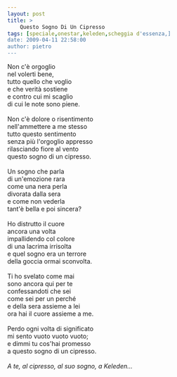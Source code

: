 ```yaml
---
layout: post
title: >
    Questo Sogno Di Un Cipresso
tags: [speciale,onestar,keleden,scheggia d'essenza,]
date: 2009-04-11 22:58:00
author: pietro
---
```

Non c'è orgoglio<br/>nel volerti bene,<br/>tutto quello che voglio<br/>e che verità sostiene<br/>e contro cui mi scaglio<br/>di cui le note sono piene.<br/><br/>Non c'è dolore o risentimento<br/>nell'ammettere a me stesso<br/>tutto questo sentimento<br/>senza più l'orgoglio appresso<br/>rilasciando fiore al vento<br/>questo sogno di un cipresso.<br/><br/>Un sogno che parla<br/>di un'emozione rara<br/>come una nera perla<br/>divorata dalla sera<br/>e come non vederla<br/>tant'è bella e poi sincera?<br/><br/>Ho distrutto il cuore<br/>ancora una volta<br/>impallidendo col colore<br/>di una lacrima irrisolta<br/>e quel sogno era un terrore<br/>della goccia ormai sconvolta.<br/><br/>Ti ho svelato come mai<br/>sono ancora qui per te<br/>confessandoti che sei<br/>come sei per un perché<br/>e della sera assieme a lei<br/>ora hai il cuore assieme a me.<br/><br/>Perdo ogni volta di significato<br/>mi sento vuoto vuoto vuoto;<br/>e dimmi tu cos'hai promesso<br/>a questo sogno di un cipresso.<br/><br/><span style="font-style: italic">A te, al cipresso, al suo sogno, a Keleden...</span>
